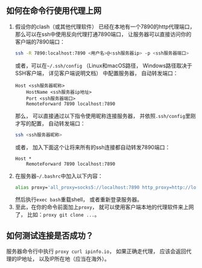 ## 如何在命令行使用代理上网

1. 假设你的clash（或其他代理软件）
   已经在本地有一个7890的http代理端口，
   那么可以在ssh中使用反向代理打通7890端口，
   让服务器可以直接访问你的客户端的7890端口：
   ```bash
   ssh -R 7890:localhost:7890 <用户名>@<ssh服务器ip> -p <ssh服务器端口>
   ```
   或者，可以在`~/.ssh/config`
   （Linux和macOS路径，
   Windows路径取决于SSH客户端，
   详见客户端说明文档）
   中配置服务器，
   自动转发端口：
   ```ssh-config
   Host <ssh服务器昵称>
       HostName <ssh服务器ip地址>
       Port <ssh服务器端口>
       RemoteForward 7890 localhost:7890
   ```
   那么，
   可以直接通过以下指令使用昵称连接服务器，
   并依照`.ssh/config`里刚才写的配置，
   自动转发端口：
   ```bash
   ssh <ssh服务器昵称>
   ```
   或者，
   加入下面这个让将来所有的ssh连接都自动转发7890端口：
   ```ssh-config
   Host *
       RemoteForward 7890 localhost:7890
   ```
3. 在服务器`~/.bashrc`中加入以下内容：
   ```bash
   alias proxy='all_proxy=socks5://localhost:7890 http_proxy=http://localhost:7890 https_proxy=http://localhost:7890'
   ```
   然后执行`exec bash`重载shell，
   或者重新登录服务器。
4. 至此，在你的命令前面加上`proxy`，
   就可以使用客户端本地的代理软件来上网了，
   比如：`proxy git clone ...`。

## 如何测试连接是否成功？

服务器命令行中执行
`proxy curl ipinfo.io`，
如果正确走代理，
应该会返回代理的IP地址，
以及IP所在地（应当在海外）。
